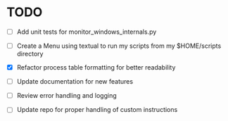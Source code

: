 # TODO

- [ ] Add unit tests for monitor_windows_internals.py
- [ ] Create a Menu using textual to run my scripts from my $HOME/scripts directory
- [x] Refactor process table formatting for better readability
- [ ] Update documentation for new features
- [ ] Review error handling and logging
- [ ] Update repo for proper handling of custom instructions


